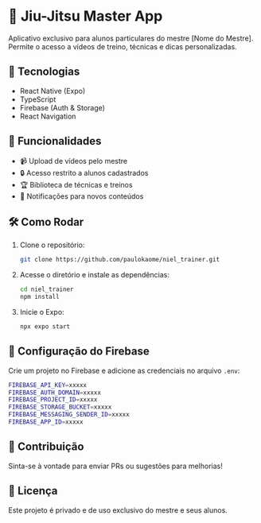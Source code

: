 # 🥋 Jiu-Jitsu Master App

Aplicativo exclusivo para alunos particulares do mestre [Nome do Mestre]. Permite o acesso a vídeos de treino, técnicas e dicas personalizadas.

## 🚀 Tecnologias

- React Native (Expo)
- TypeScript
- Firebase (Auth & Storage)
- React Navigation

## 📲 Funcionalidades

- 📹 Upload de vídeos pelo mestre
- 🔒 Acesso restrito a alunos cadastrados
- 🏆 Biblioteca de técnicas e treinos
- 🔔 Notificações para novos conteúdos

## 🛠️ Como Rodar

1. Clone o repositório:
   ```sh
   git clone https://github.com/paulokaome/niel_trainer.git
   ```
2. Acesse o diretório e instale as dependências:
   ```sh
   cd niel_trainer
   npm install
   ```
3. Inicie o Expo:
   ```sh
   npx expo start
   ```

## 🔑 Configuração do Firebase

Crie um projeto no Firebase e adicione as credenciais no arquivo `.env`:
   ```sh
   FIREBASE_API_KEY=xxxxx
   FIREBASE_AUTH_DOMAIN=xxxxx
   FIREBASE_PROJECT_ID=xxxxx
   FIREBASE_STORAGE_BUCKET=xxxxx
   FIREBASE_MESSAGING_SENDER_ID=xxxxx
   FIREBASE_APP_ID=xxxxx
   ```

## 📌 Contribuição

Sinta-se à vontade para enviar PRs ou sugestões para melhorias!

## 📄 Licença

Este projeto é privado e de uso exclusivo do mestre e seus alunos.

